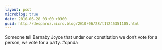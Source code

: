 ```yaml
---
layout: post
microblog: true
date: 2010-06-28 03:00 +0300
guid: http://desparoz.micro.blog/2010/06/28/t17245351105.html
---
```

Someone tell Barnaby Joyce that under our constitution we don't vote for a person, we vote for a party. #qanda
